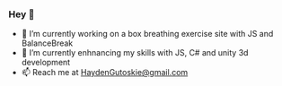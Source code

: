 ### Hey 👋

- 🔭 I’m currently working on a box breathing exercise site with JS and BalanceBreak  
- 🌱 I’m currently enhnancing my skills with JS, C# and unity 3d development
- 📫 Reach me at HaydenGutoskie@gmail.com 
